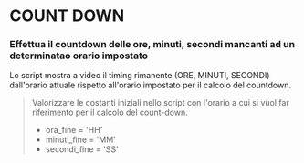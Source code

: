 # COUNT DOWN
### Effettua il countdown delle ore, minuti, secondi mancanti ad un determinatao orario impostato


Lo script mostra a video il timing rimanente (ORE, MINUTI, SECONDI) dall'orario attuale rispetto all'orario impostato per il calcolo del countdown.

>Valorizzare le costanti iniziali nello script con l'orario a cui si vuol far riferimento per il calcolo del count-down.
>
>- ora_fine = 'HH'
>- minuti_fine = 'MM' 
>- secondi_fine = 'SS' 

